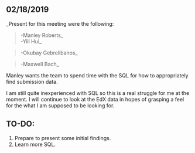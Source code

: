 ## 02/18/2019
_Present for this meeting were the following:  
> -Manley Roberts_  
> -Yili Hui_  

> -Okubay Gebrelibanos_  

> -Maxwell Bach_  


Manley wants the team to spend time with the SQL for how to appropriately find submission data.

I am still quite inexperienced with SQL so this is a real struggle for me at the moment. I will continue to look at the EdX data in hopes of grasping a feel for the what I am supposed to be looking for.

## TO-DO:

1. Prepare to present some initial findings.
2. Learn more SQL.
